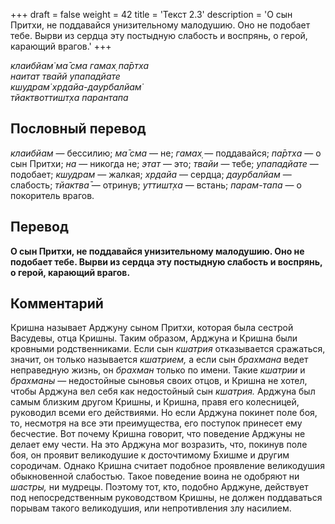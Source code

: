 +++
draft = false
weight = 42
title = 'Текст 2.3'
description = 'О сын Притхи, не поддавайся унизительному малодушию. Оно не подобает тебе. Вырви из сердца эту постыдную слабость и воспрянь, о герой, карающий врагов.'
+++

_клаибйам̇ ма̄ сма гамах̣ па̄ртха  
наитат твайй упападйате  
кшудрам̇ хр̣дайа-даурбалйам̇  
тйактвоттишт̣ха парантапа_

## Пословный перевод

_клаибйам_ — бессилию; _ма̄_ _сма_ — не; _гамах̣_ — поддавайся; _па̄ртха_ — о сын Притхи; _на_ — никогда не; _этат_ — это; _твайи_ — тебе; _упападйате_ — подобает; _кшудрам_ — жалкая; _хр̣дайа_ — сердца; _даурбалйам_ — слабость; _тйактва̄_ — отринув; _уттишт̣ха_ — встань; _парам_\-_тапа_ — о покоритель врагов.

## Перевод

**О сын Притхи, не поддавайся унизительному малодушию. Оно не подобает тебе. Вырви из сердца эту постыдную слабость и воспрянь, о герой, карающий врагов.**

## Комментарий

Кришна называет Арджуну сыном Притхи, которая была сестрой Васудевы, отца Кришны. Таким образом, Арджуна и Кришна были кровными родственниками. Если сын _кшатрия_ отказывается сражаться, значит, он только называется _кшатрием,_ а если сын _брахмана_ ведет неправедную жизнь, он _брахман_ только по имени. Такие _кшатрии_ и _брахманы_ — недостойные сыновья своих отцов, и Кришна не хотел, чтобы Арджуна вел себя как недостойный сын _кшатрия._ Арджуна был самым близким другом Кришны, и Кришна, правя его колесницей, руководил всеми его действиями. Но если Арджуна покинет поле боя, то, несмотря на все эти преимущества, его поступок принесет ему бесчестие. Вот почему Кришна говорит, что поведение Арджуны не делает ему чести. На это Арджуна мог возразить, что, покинув поле боя, он проявит великодушие к досточтимому Бхишме и другим сородичам. Однако Кришна считает подобное проявление великодушия обыкновенной слабостью. Такое поведение воина не одобряют ни _шастры,_ ни мудрецы. Поэтому тот, кто, подобно Арджуне, действует под непосредственным руководством Кришны, не должен поддаваться порывам такого великодушия, или непротивления злу насилием.
